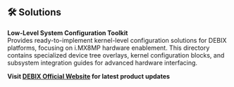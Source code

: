 ## 🛠 Solutions  
**Low-Level System Configuration Toolkit**  
Provides ready-to-implement kernel-level configuration solutions for DEBIX platforms, focusing on i.MX8MP hardware enablement. This directory contains specialized device tree overlays, kernel configuration blocks, and subsystem integration guides for advanced hardware interfacing.

**Visit [DEBIX Official Website](https://www.debix.io) for latest product updates**